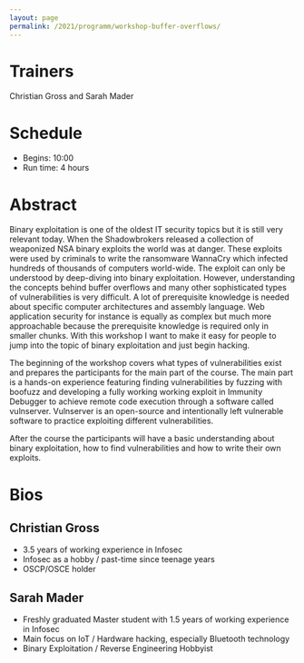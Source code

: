 ```yaml
---
layout: page
permalink: /2021/programm/workshop-buffer-overflows/
---
```


# Trainers

Christian Gross and Sarah Mader

# Schedule

- Begins: 10:00
- Run time: 4 hours

# Abstract

Binary exploitation is one of the oldest IT security topics but it is still very relevant today. When the Shadowbrokers released a collection of weaponized NSA binary exploits the world was at danger. These exploits were used by criminals to write the ransomware WannaCry which infected hundreds of thousands of computers world-wide. The exploit can only be understood by deep-diving into binary exploitation. However, understanding the concepts behind buffer overflows and many other sophisticated types of vulnerabilities is very difficult. A lot of prerequisite knowledge is needed about specific computer architectures and assembly language. Web application security for instance is equally as complex but much more approachable because the prerequisite knowledge is required only in smaller chunks. With this workshop I want to make it easy for people to jump into the topic of binary exploitation and just begin hacking.

The beginning of the workshop covers what types of vulnerabilities exist and prepares the participants for the main part of the course. The main part is a hands-on experience featuring finding vulnerabilities by fuzzing with boofuzz and developing a fully working working exploit in Immunity Debugger to achieve remote code execution through a software called vulnserver. Vulnserver is an open-source and intentionally left vulnerable software to practice exploiting different vulnerabilities.

After the course the participants will have a basic understanding about binary exploitation, how to find vulnerabilities and how to write their own exploits.

# Bios

## Christian Gross

- 3.5 years of working experience in Infosec
- Infosec as a hobby / past-time since teenage years
- OSCP/OSCE holder

## Sarah Mader

- Freshly graduated Master student with 1.5 years of working experience in Infosec
- Main focus on IoT / Hardware hacking, especially Bluetooth technology
- Binary Exploitation / Reverse Engineering Hobbyist
